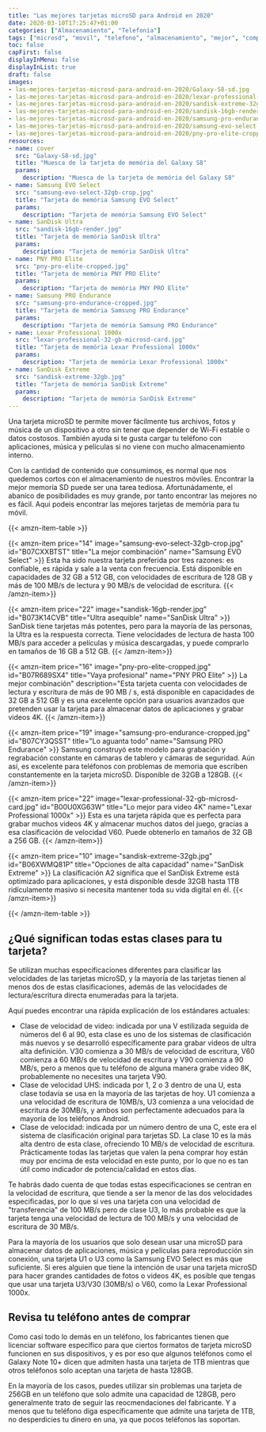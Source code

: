 ```yaml
---
title: "Las mejores tarjetas microSD para Android en 2020"
date: 2020-03-10T17:25:47+01:00
categories: ["Almacenamiento", "Telefonía"]
tags: ["microsd", "movil", "telefono", "almacenamiento", "mejor", "compra", "sandisk", "samsung"]
toc: false
capFirst: false
displayInMenu: false
displayInList: true
draft: false
images:
- las-mejores-tarjetas-microsd-para-android-en-2020/Galaxy-S8-sd.jpg
- las-mejores-tarjetas-microsd-para-android-en-2020/lexar-professional-32-gb-microsd-card.jpg
- las-mejores-tarjetas-microsd-para-android-en-2020/sandisk-extreme-32gb.jpg
- las-mejores-tarjetas-microsd-para-android-en-2020/sandisk-16gb-render.jpg
- las-mejores-tarjetas-microsd-para-android-en-2020/samsung-pro-endurance-cropped.jpg
- las-mejores-tarjetas-microsd-para-android-en-2020/samsung-evo-select-32gb-crop.jpg
- las-mejores-tarjetas-microsd-para-android-en-2020/pny-pro-elite-cropped.jpg
resources:
- name: cover
  src: "Galaxy-S8-sd.jpg"
  title: "Muesca de la tarjeta de memória del Galaxy S8"
  params:
    description: "Muesca de la tarjeta de memória del Galaxy S8"
- name: Samsung EVO Select
  src: "samsung-evo-select-32gb-crop.jpg"
  title: "Tarjeta de memória Samsung EVO Select"
  params:
    description: "Tarjeta de memória Samsung EVO Select"
- name: SanDisk Ultra
  src: "sandisk-16gb-render.jpg"
  title: "Tarjeta de memória SanDisk Ultra"
  params:
    description: "Tarjeta de memória SanDisk Ultra"
- name: PNY PRO Elite
  src: "pny-pro-elite-cropped.jpg"
  title: "Tarjeta de memória PNY PRO Elite"
  params:
    description: "Tarjeta de memória PNY PRO Elite"
- name: Samsung PRO Endurance
  src: "samsung-pro-endurance-cropped.jpg"
  title: "Tarjeta de memória Samsung PRO Endurance"
  params:
    description: "Tarjeta de memória Samsung PRO Endurance"
- name: Lexar Professional 1000x
  src: "lexar-professional-32-gb-microsd-card.jpg"
  title: "Tarjeta de memória Lexar Professional 1000x"
  params:
    description: "Tarjeta de memória Lexar Professional 1000x"
- name: SanDisk Extreme
  src: "sandisk-extreme-32gb.jpg"
  title: "Tarjeta de memória SanDisk Extreme"
  params:
    description: "Tarjeta de memória SanDisk Extreme"
---
```


Una tarjeta microSD te permite mover fácilmente tus archivos, fotos y música de un dispositivo a otro sin tener que depender de Wi-Fi estable o datos costosos. También ayuda si te gusta cargar tu teléfono con aplicaciones, música y películas si no viene con mucho almacenamiento interno.

<!--more-->

Con la cantidad de contenido que consumimos, es normal que nos quedemos cortos con el almacenamiento de nuestros móviles. Encontrar la mejor memoría SD puede ser una tarea tediosa. Afortunádamente, el abaníco de posibilidades es muy grande, por tanto encontrar las mejores no es fácil. Aqui podeis encontrar las mejores tarjetas de memória para tu móvil.

{{< amzn-item-table >}}

{{< amzn-item price="14" image="samsung-evo-select-32gb-crop.jpg" id="B07CXXBTST" title="La mejor combinación" name="Samsung EVO Select" >}} Esta ha sido nuestra tarjeta preferida por tres razones: es confiable, es rápida y sale a la venta con frecuencia. Está disponible en capacidades de 32 GB a 512 GB, con velocidades de escritura de 128 GB y más de 100 MB/s de lectura y 90 MB/s de velocidad de escritura. {{< /amzn-item>}}

{{< amzn-item price="22" image="sandisk-16gb-render.jpg" id="B073K14CVB" title="Ultra asequible" name="SanDisk Ultra" >}} SanDisk tiene tarjetas más potentes, pero para la mayoría de las personas, la Ultra es la respuesta correcta. Tiene velocidades de lectura de hasta 100 MB/s para acceder a películas y música descargadas, y puede comprarlo en tamaños de 16 GB a 512 GB. {{< /amzn-item>}}

{{< amzn-item price="16" image="pny-pro-elite-cropped.jpg" id="B07R689SX4" title="Vaya profesional" name="PNY PRO Elite" >}} La mejor combinación" description="Esta tarjeta cuenta con velocidades de lectura y escritura de más de 90 MB / s, está disponible en capacidades de 32 GB a 512 GB y es una excelente opción para usuarios avanzados que pretenden usar la tarjeta para almacenar datos de aplicaciones y grabar videos 4K. {{< /amzn-item>}}

{{< amzn-item price="19" image="samsung-pro-endurance-cropped.jpg" id="B07CY3QSST" title="Lo aguanta todo" name="Samsung PRO Endurance" >}} Samsung construyó este modelo para grabación y regrabación constante en cámaras de tablero y cámaras de seguridad. Aún así, es excelente para teléfonos con problemas de memoria que escriben constantemente en la tarjeta microSD. Disponible de 32GB a 128GB. {{< /amzn-item>}}

{{< amzn-item price="22" image="lexar-professional-32-gb-microsd-card.jpg" id="B00U0XG63W" title="Lo mejor para video 4K" name="Lexar Professional 1000x" >}} Esta es una tarjeta rápida que es perfecta para grabar muchos videos 4K y almacenar muchos datos del juego, gracias a esa clasificación de velocidad V60. Puede obtenerlo en tamaños de 32 GB a 256 GB. {{< /amzn-item>}}

{{< amzn-item price="10" image="sandisk-extreme-32gb.jpg" id="B06XWMQ81P" title="Opciones de alta capacidad" name="SanDisk Extreme" >}} La clasificación A2 significa que el SanDisk Extreme está optimizado para aplicaciones, y está disponible desde 32GB hasta 1TB ridículamente masivo si necesita mantener toda su vida digital en él. {{< /amzn-item>}}

{{< /amzn-item-table >}}

## ¿Qué significan todas estas clases para tu tarjeta?

Se utilizan muchas especificaciones diferentes para clasificar las velocidades de las tarjetas microSD, y la mayoría de las tarjetas tienen al menos dos de estas clasificaciones, además de las velocidades de lectura/escritura directa enumeradas para la tarjeta.

Aquí puedes encontrar una rápida explicación de los estándares actuales:

* Clase de velocidad de video: indicada por una V estilizada seguida de números del 6 al 90, esta clase es uno de los sistemas de clasificación más nuevos y se desarrolló específicamente para grabar videos de ultra alta definición. V30 comienza a 30 MB/s de velocidad de escritura, V60 comienza a 60 MB/s de velocidad de escritura y V90 comienza a 90 MB/s, pero a menos que tu teléfono de alguna manera grabe video 8K, probablemente no necesites una tarjeta V90.
* Clase de velocidad UHS: indicada por 1, 2 o 3 dentro de una U, esta clase todavía se usa en la mayoría de las tarjetas de hoy. U1 comienza a una velocidad de escritura de 10MB/s, U3 comienza a una velocidad de escritura de 30MB/s, y ambos son perfectamente adecuados para la mayoría de los teléfonos Android.
* Clase de velocidad: indicada por un número dentro de una C, este era el sistema de clasificación original para tarjetas SD. La clase 10 es la más alta dentro de esta clase, ofreciendo 10 MB/s de velocidad de escritura. Prácticamente todas las tarjetas que valen la pena comprar hoy están muy por encima de esta velocidad en este punto, por lo que no es tan útil como indicador de potencia/calidad en estos días.

Te habrás dado cuenta de que todas estas especificaciones se centran en la velocidad de escritura, que tiende a ser la menor de las dos velocidades especificadas, por lo que si ves una tarjeta con una velocidad de "transferencia" de 100 MB/s pero de clase U3, lo más probable es que la tarjeta tenga una velocidad de lectura de 100 MB/s y una velocidad de escritura de 30 MB/s.

Para la mayoría de los usuarios que solo desean usar una microSD para almacenar datos de aplicaciones, música y películas para reproducción sin conexión,  una tarjeta U1 o U3 como la Samsung EVO Select es más que suficiente. Si eres alguien que tiene la intención de usar una tarjeta microSD para hacer grandes cantidades de fotos o videos 4K, es posible que tengas que usar una tarjeta U3/V30 (30MB/s) o V60, como la Lexar Professional 1000x.

## Revisa tu teléfono antes de comprar

Como casi todo lo demás en un teléfono, los fabricantes tienen que licenciar software específico para que ciertos formatos de tarjeta microSD funcionen en sus dispositivos, y es por eso que algunos teléfonos como el Galaxy Note 10+ dicen que admiten hasta una tarjeta de 1TB mientras que otros teléfonos solo aceptan una tarjeta de hasta 128GB.

En la mayoría de los casos, puedes utilizar sin problemas una tarjeta de 256GB en un teléfono que solo admite una capacidad de 128GB, pero generalmente trato de seguir las reocmendaciones del fabricante. Y a menos que tu teléfono diga específicamente que admite una tarjeta de 1TB, no desperdicies tu dinero en una, ya que pocos teléfonos las soportan.